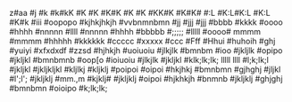 z#aa #j #k #k#kK #K #K #K#K #K #K #KK#K #K#K#  #:L #K:L#K:L #K:L #K#k #iii #oopopo #kjhkjhkjh #vvbnmnbmn #jj #jjj #jjj #bbbb #kkkk #oooo #hhhh #nnnnn #llll #nnnnn #hhhh #bbbbb #;;;;; #lllll #oooo# mmmm #mmmm #hhhhh #kkkkkk #ccccc #xxxxx #ccc #Fff #Hhui #huhoih #ghj #yuiyi #xfxdxdf #zzsd #hjhkjh #uoiuoiu #jlkjlk #bmnbm #ioo #jkljlk #opipo #jkljkl #bmnbmnb #oop[o #ioiuoiu #jlkjlk #jkljkl #klk;lk;lk;
lllll llll #l;k;lk;l #jkljkl #jkljkljkl #kljlkj #kljklj #poipoi #oipoi #hkjhkj #bmnbmn #gjhghj #jljkl #l';l'; #jkljklj #mm.,m #kjklj# #jkljklj #oipoi #hjkhkjh #bnmnb #jkljklj #ghjghj #bmnbmn #oioipo #k;lk;lk;